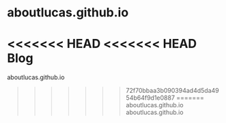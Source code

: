 # aboutlucas.github.io
<<<<<<< HEAD
<<<<<<< HEAD
Blog
=======
aboutlucas.github.io
>>>>>>> 72f70bbaa3b090394ad4d5da4954b64f9d1e0887
=======
aboutlucas.github.io
>>>>>>> aboutlucas.github.io
